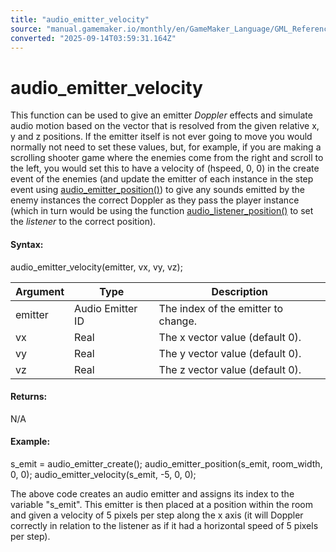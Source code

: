 ```yaml
---
title: "audio_emitter_velocity"
source: "manual.gamemaker.io/monthly/en/GameMaker_Language/GML_Reference/Asset_Management/Audio/Audio_Emitters/audio_emitter_velocity.htm"
converted: "2025-09-14T03:59:31.164Z"
---
```


# audio\_emitter\_velocity

This function can be used to give an emitter _Doppler_ effects and simulate audio motion based on the vector that is resolved from the given relative x, y and z positions. If the emitter itself is not ever going to move you would normally not need to set these values, but, for example, if you are making a scrolling shooter game where the enemies come from the right and scroll to the left, you would set this to have a velocity of (hspeed, 0, 0) in the create event of the enemies (and update the emitter of each instance in the step event using [audio\_emitter\_position()](audio_emitter_position.md)) to give any sounds emitted by the enemy instances the correct Doppler as they pass the player instance (which in turn would be using the function [audio\_listener\_position()](../Audio_Listeners/audio_listener_position.md) to set the _listener_ to the correct position).

#### Syntax:

audio\_emitter\_velocity(emitter, vx, vy, vz);

| Argument | Type | Description |
| --- | --- | --- |
| emitter | Audio Emitter ID | The index of the emitter to change. |
| vx | Real | The x vector value (default 0). |
| vy | Real | The y vector value (default 0). |
| vz | Real | The z vector value (default 0). |

#### Returns:

N/A

#### Example:

s\_emit = audio\_emitter\_create();
audio\_emitter\_position(s\_emit, room\_width, 0, 0);
audio\_emitter\_velocity(s\_emit, -5, 0, 0);

The above code creates an audio emitter and assigns its index to the variable "s\_emit". This emitter is then placed at a position within the room and given a velocity of 5 pixels per step along the x axis (it will Doppler correctly in relation to the listener as if it had a horizontal speed of 5 pixels per step).